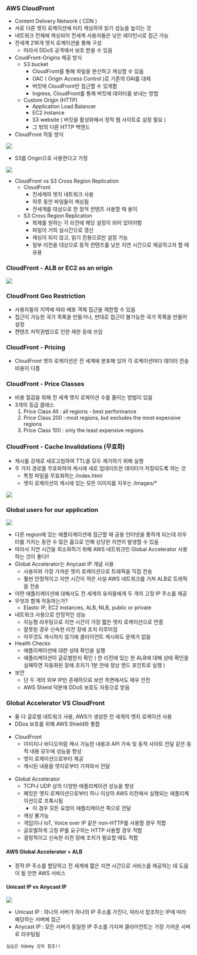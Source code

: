 ### AWS CloudFront ###
- Content Delivery Network ( CDN )
- 서로 다른 엣지 로케이션에 미리 캐싱하여 읽기 성능을 높이는 것
- 네트워크 전체에 캐싱되어 전세계 사용자들은 낮은 레이턴시로 접근 가능
- 전세계 216개 엣지 로케이션을 통해 구성
  - 따라서 DDoS 공격에서 보호 받을 수 있음
- CoudFront-Origins 제공 방식
  - S3 bucket
    - CloudFront를 통해 파일을 분산하고 캐싱할 수 있음
    - OAC ( Origin Access Control )로 기존의 OAI를 대체
    - 버킷에 CloudFront만 접근할 수 있게함
    - Ingress, CloudFront를 통해 버킷에 데이터를 보내는 방법
  - Custom Origin (HTTP)
    - Application Load Balancer
    - EC2 instance
    - S3 website ( 버킷을 활성화해서 정적 웹 사이트로 설정 필요 )
    - 그 밖의 다른 HTTP 백엔드
- CloudFront 작동 방식

![](https://velog.velcdn.com/images/xodbs1123/post/37f512fa-7121-477b-8321-93f3d973429a/image.png)
 
  - S3를 Origin으로 사용한다고 가정
 
  ![](https://velog.velcdn.com/images/xodbs1123/post/2684d03c-9ba5-412f-8808-a6cbdf3b7cca/image.png)

- CloudFront vs S3 Cross Region Replication
  - CloudFront
    - 전세계의 엣지 네트워크 사용
    - 하루 동안 파일들이 캐싱됨
    - 전세계를 대상으로 한 정적 컨텐츠 사용할 때 용이
  - S3 Cross Region Replication
    - 복제를 원하는 각 리전에 해당 설정이 되어 있어야함
    - 파일이 거의 실시간으로 갱신
    - 캐싱이 되지 않고, 읽기 전용으로만 설정 가능
    - 일부 리전을 대상으로 동적 컨텐츠를 낮은 지연 시간으로 제공하고자 할 때 유용
    
### CloudFront - ALB or EC2 as an origin ###

![](https://velog.velcdn.com/images/xodbs1123/post/7c1faeed-dd8e-4fc6-bd94-7ad849e418b7/image.png)


### CloudFront Geo Restriction ###
- 사용자들의 지역에 따라 배포 객체 접근을 제한할 수 있음
- 접근이 가능한 국가 목록을 만들거나, 반대로 접근이 불가능한 국가 목록을 만들어 설정
- 켄텐츠 저작권법으로 인한 제한 등에 쓰임

### CloudFront - Pricing ### 
- CloudFront 엣지 로케이션은 전 세계에 분포해 있어 각 로케이션마다 데이터 전송 비용이 다름

### CloudFront - Price Classes ###
- 비용 절감을 위해 전 세계 엣지 로케이션 수를 줄이는 방법이 있음
- 3개의 등급 클래스
   1. Price Class All : all regions - best performance
   2. Price Class 200 : most regions, but excludes the most expensive regions
   3. Price Class 100 : only the least expensive regions
   
 ### CloudFront - Cache Invalidations (무효화) ###
 - 캐시를 강제로 새로고침하여 TTL을 모두 제거하기 위해 실행
 - 두 가지 경로를 무효화하여 캐시에 새로 업데이트한 데이터가 저장되도록 하는 것
   - 특정 파일을 무효화하는 /index.html
   - 엣지 로케이션의 캐시에 있는 모든 이미지를 지우는 /images/*

  ![](https://velog.velcdn.com/images/xodbs1123/post/de72c2f1-72c0-4c22-931a-c75bb8fee536/image.png)


### Global users for our application ###

![](https://velog.velcdn.com/images/xodbs1123/post/3932ec94-efd4-4aba-a098-02c6d4717f10/image.png)

- 다른 region에 있는 애플리케이션에 접근할 때 공용 인터넷을 통하게 되는데 라우터를 거치는 동안 수 많은 홉으로 인해 상당한 지연이 발생할 수 있음
- 따라서 지연 시간을 최소화하기 위해 AWS 네트워크인 Global Accelerator 사용하는 것이 좋다!!
- Global Accelerator는 Anycast IP 개념 사용
  - 사용자와 가장 가까운 엣지 로케이션으로 트래픽을 직접 전송
  - 훨씬 안정적이고 지연 시간이 적은 사설 AWS 네트워크를 거쳐 ALB로 트래픽을 전송
- 어떤 애플리케이션에 대해서도 전 세계의 유저들에게 두 개의 고정 IP 주소를 제공
- 무엇과 함께 작동하는가?
  - Elastic IP, EC2 instances, ALB, NLB, public or private
- 네트워크 사용으로 안정적인 성능
  - 지능형 라우팅으로 지연 시간이 가장 짧은 엣지 로케이션으로 연결
  - 잘못된 경우 신속한 리전 장애 조치 이루어짐
  - 아무것도 캐시하지 않기에 클라이언트 캐시와도 문제가 없음
- Health Checks
  - 애플리케이션에 대한 상태 확인을 실행
  - 애플리케이션이 글로벌한지 확인 ( 한 리전에 있는 한 ALB에 대해 상태 확인을 실패하면 자동화된 장애 조치가 1분 안에 정상 엔드 포인트로 실행 ) 
- 보안
  - 단 두 개의 외부 IP만 존재하므로 보안 측면에서도 매우 안전
  - AWS Shield 덕분에 DDoS 보호도 자동으로 받음
### Global Accelerator VS CloudFront ###
- 둘 다 글로벌 네트워크 사용, AWS가 생성한 전 세계의 엣지 로케이션 사용
- DDos 보호를 위해 AWS Shield와 통합<br/><br/>
- CloudFront
  - 이미지나 비디오처럼 캐시 가능한 내용과 API 가속 및 동적 사이트 전달 같은 동적 내용 모두에 성능을 향상
  - 엣지 로케이션으로부터 제공
  - 캐시된 내용을 엣지로부터 가져와서 전달<br/><br/>
- Global Accelerator
  - TCP나 UDP 상의 다양한 애플리케이션 성능을 향상
  - 패킷은 엣지 로케이션으로부터 하나 이상의 AWS 리전에서 실행되는 애플리케이션으로 프록시됨
    - 이 경우 모든 요청이 애플리케이션 쪽으로 전달
  - 캐싱 불가능
  - 게임이나 IoT, Voice over IP 같은 non-HTTP를 사용할 경우 적합
  - 글로벌하게 고정 IP를 요구하는 HTTP 사용할 경우 적합
  - 결정적이고 신속한 리전 장애 조치가 필요할 때도 적합
#### AWS Global Accelerator + ALB ###
  - 정적 IP 주소를 할당하고 전 세계에 짧은 지연 시간으로 서비스를 제공하는 데 도움이 될 만한 AWS 서비스
  
#### Unicast IP vs Anycast IP ####

![](https://velog.velcdn.com/images/xodbs1123/post/006bee7d-26aa-4ed3-9c13-df696b47a274/image.png)

- Unicast IP : 하나의 서버가 하나의 IP 주소를 가진다, 따라서 참조하는 IP에 따라 해당하는 서버에 접근
- Anycast IP : 모든 서버가 동일한 IP 주소를 가지며 클라이언트는 가장 가까운 서버로 라우팅됨

` 실습은 Udemy 강의 참조!! `
